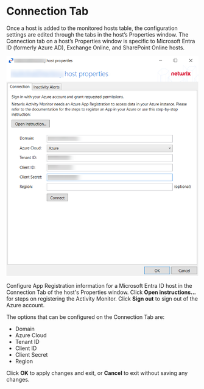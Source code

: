 # Connection Tab

Once a host is added to the monitored hosts table, the configuration settings are edited through the tabs in the host’s Properties window. The Connection tab on a host’s Properties window is specific to Microsoft Entra ID (formerly Azure AD), Exchange Online, and SharePoint Online hosts.

![Conneciton Tab](/static/img/product_docs/activitymonitor/activitymonitor/admin/monitoredhosts/properties/azure.png)

Configure App Registration information for a Microsoft Entra ID host in the Connection Tab of the host's Properties window. Click __Open instructions...__ for steps on registering the Activity Monitor. Click __Sign out__ to sign out of the Azure account.

The options that can be configured on the Connection Tab are:

- Domain
- Azure Cloud
- Tenant ID
- Client ID
- Client Secret
- Region

Click __OK__ to apply changes and exit, or __Cancel__ to exit without saving any changes.
